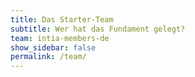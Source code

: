 ```yaml
---
title: Das Starter-Team
subtitle: Wer hat das Fundament gelegt?
team: intia-members-de
show_sidebar: false
permalink: /team/
---
```

